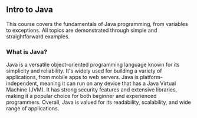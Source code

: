 ## Intro to Java

This course covers the fundamentals of Java programming, from variables to
exceptions. All topics are demonstrated through simple and straightforward
examples.

### What is Java?

Java is a versatile object-oriented programming language known for its 
simplicity and reliability. It's widely used for building a variety of 
applications, from mobile apps to web servers. Java is platform-independent, 
meaning it can run on any device that has a Java Virtual Machine (JVM). It
has strong security features and extensive libraries, making it a popular 
choice for both beginner and experienced programmers. Overall, Java is valued 
for its readability, scalability, and wide range of applications.